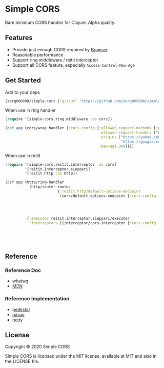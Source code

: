# Simple CORS

Bare minimum CORS handler for Clojure. Alpha quality.

## Features

* Provide just enough CORS required by [Browser](https://fetch.spec.whatwg.org/#cors-protocol).
* Reasonable performance
* Support ring middleware / reitit interceptor
* Support all CORS feature, especially `Access-Control-Max-Age`

## Get Started

Add to your deps

```clojure
{zerg000000/simple-cors {:git/url "https://github.com/zerg000000/simple-cors" :sha "..."}}
```

When use in ring handler

```clojure
(require '[simple-cors.ring.middleware :as cors])

(def app (cors/wrap handler {:cors-config {:allowed-request-methods [:post :get]
                                           :allowed-request-headers ["Authorization"]
                                           :origins ["https://yahoo.com"
                                                     "https://google.com"]
                                           :max-age 300}}))
```

When use in reitit

```clojure
(require '[simple-cors.reitit.interceptor :as cors]
         '[reitit.interceptor.sieppari]
         '[reitit.http :as http])

(def app (http/ring-handler
           (http/router routes
                        {:reitit.http/default-options-endpoint 
                         (cors/default-options-endpoint {:cors-config {:allowed-request-methods [:post :get]
                                                                       :allowed-request-headers ["Authorization"]
                                                                       :origins ["https://yahoo.com"
                                                                                 "https://google.com"]
                                                                       :max-age 300}})})
          {:executor reitit.interceptor.sieppari/executor
           :interceptors [(interceptor/cors-interceptor {:cors-config {:allowed-request-methods [:post :get]
                                                                       :allowed-request-headers ["Authorization"]
                                                                       :origins ["https://yahoo.com"
                                                                                 "https://google.com"]
                                                                       :max-age 300}})]}))
```


## Reference

### Reference Doc

* [whatwg](https://fetch.spec.whatwg.org/#cors-protocol)
* [MDN](https://developer.mozilla.org/en-US/docs/Web/HTTP/CORS)

### Reference Implementation 

* [pedestal](https://github.com/pedestal/pedestal/blob/aa71a3a630dd21861c0682eeeebec762cbf3f85c/service/src/io/pedestal/http/cors.clj)
* [nasus](https://github.com/kachayev/nasus/blob/371d60e08948c52c56ae1f0ac3f39f4105383aaf/src/http/server.clj#L317)
* [netty](https://github.com/barchart/barchart-project-netty/blob/master/codec-http/src/main/java/io/netty/handler/codec/http/cors/CorsHandler.java)


## License

Copyright © 2020 Simple CORS

Simple CORS is licensed under the MIT license, available at MIT and also in the LICENSE file.
